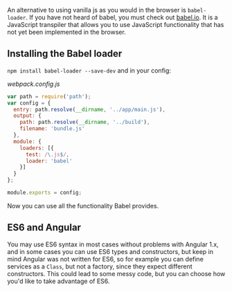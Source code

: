 An alternative to using vanilla js as you would in the browser is `babel-loader`. If you have not heard of babel, you must check out [babel.io](http://babel.io). It is a JavaScript transpiler that allows you to use JavaScript functionality that has not yet been implemented in the browser.

## Installing the Babel loader

`npm install babel-loader --save-dev` and in your config:

*webpack.config.js*

```javascript
var path = require('path');
var config = {
  entry: path.resolve(__dirname, '../app/main.js'),
  output: {
    path: path.resolve(__dirname, '../build'),
    filename: 'bundle.js'
  },
  module: {
    loaders: [{
      test: /\.js$/,
      loader: 'babel'
    }]
  }
};

module.exports = config;
```

Now you can use all the functionality Babel provides.

## ES6 and Angular
You may use ES6 syntax in most cases without problems with Angular 1.x, and in some cases you can use ES6 types and constructors, but keep in mind Angular was not written for ES6, so for example you can define services as a `Class`, but not a factory, since they expect different constructors. This could lead to some messy code, but you can choose how you'd like to take advantage of ES6.
